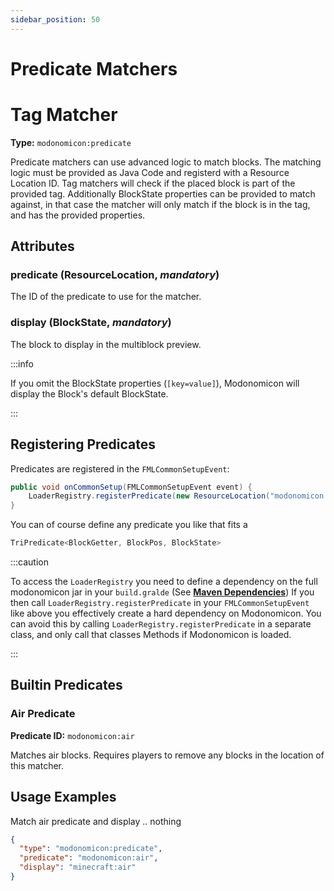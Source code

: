 ```yaml
---
sidebar_position: 50
---
```


# Predicate Matchers

# Tag Matcher

**Type:** `modonomicon:predicate`

Predicate matchers can use advanced logic to match blocks. The matching logic must be provided as Java Code and registerd with a Resource Location ID.
Tag matchers will check if the placed block is part of the provided tag. Additionally BlockState properties can be provided to match against, in that case the matcher will only match if the block is in the tag, and has the provided properties.

## Attributes

### **predicate** (ResourceLocation, _mandatory_)
  
  The ID of the predicate to use for the matcher.

### **display** (BlockState, _mandatory_)
  
  The block to display in the multiblock preview. 

  :::info

  If you omit the BlockState properties (`[key=value]`), Modonomicon will display the Block's default BlockState.

  :::

## Registering Predicates

Predicates are registered in the `FMLCommonSetupEvent`: 

```java 
public void onCommonSetup(FMLCommonSetupEvent event) {
    LoaderRegistry.registerPredicate(new ResourceLocation("modonomicon:air"), (getter, pos, state) -> state.isAir());
}
```

You can of course define any predicate you like that fits a 
```java 
TriPredicate<BlockGetter, BlockPos, BlockState>
```
:::caution 

To access the `LoaderRegistry` you need to define a dependency on the full modonomicon jar in your `build.gralde` (See **[Maven Dependencies](../../getting-started/maven-dependencies)**)
If you then call `LoaderRegistry.registerPredicate` in your `FMLCommonSetupEvent` like above you effectively create a hard dependency on Modonomicon. 
You can avoid this by calling `LoaderRegistry.registerPredicate` in a separate class, and only call that classes Methods if Modonomicon is loaded.

::: 

<!-- TODO: Link to an article that explains in detail how to guard against no class def -->

## Builtin Predicates

### Air Predicate

**Predicate ID:** `modonomicon:air`

Matches air blocks. Requires players to remove any blocks in the location of this matcher.

## Usage Examples

Match air predicate and display .. nothing

```json
{
  "type": "modonomicon:predicate",
  "predicate": "modonomicon:air",
  "display": "minecraft:air"
}
```